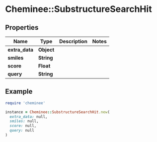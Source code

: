 # Cheminee::SubstructureSearchHit

## Properties

| Name | Type | Description | Notes |
| ---- | ---- | ----------- | ----- |
| **extra_data** | **Object** |  |  |
| **smiles** | **String** |  |  |
| **score** | **Float** |  |  |
| **query** | **String** |  |  |

## Example

```ruby
require 'cheminee'

instance = Cheminee::SubstructureSearchHit.new(
  extra_data: null,
  smiles: null,
  score: null,
  query: null
)
```

